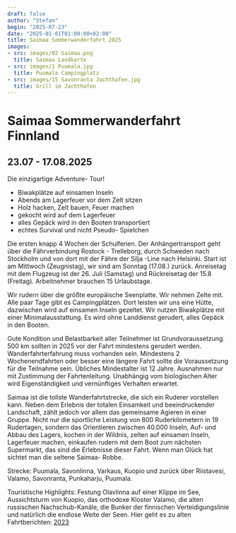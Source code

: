 ```yaml
---
draft: false
author: "Stefan"
begin: "2025-07-23"
date: "2025-01-01T01:00:00+02:00"
title: Saimaa Sommerwanderfahrt 2025
images:
- src: images/02 Saimaa.png
  title: Saimaa Landkarte
- src: images/1 Puumala.jpg
  title: Puumala Campingplatz
- src: images/15 Savonranta Jachthafen.jpg
  title: Grill im Jachthafen
---
```

# Saimaa Sommerwanderfahrt Finnland
## 23.07 - 17.08.2025
Die einzigartige Adventure- Tour!
- Biwakplätze auf einsamen Inseln
- Abends am Lagerfeuer vor dem Zelt sitzen
- Holz hacken, Zelt bauen, Feuer machen
- gekocht wird auf dem Lagerfeuer
- alles Gepäck wird in den Booten transportiert
- echtes Survival und nicht Pseudo- Spielchen
  
Die ersten knapp 4 Wochen der Schulferien.
Der Anhängertransport geht über die Fährverbindung Rostock - Trelleborg, durch Schweden nach Stockholm und von dort mit der Fähre der Silja -Line nach Helsinki.
Start ist am Mittwoch (Zeugnistag), wir sind am Sonntag (17.08.) zurück. Anreisetag mit dem Flugzeug ist der 26. Juli (Samstag) und Rückreisetag der 15.8 (Freitag). Arbeitnehmer brauchen 15 Urlaubstage.

Wir rudern über die größte europäische Seenplatte. Wir nehmen Zelte mit. Alle paar Tage gibt es  Campingplätzen. Dort  leisten wir uns eine Hütte, dazwischen wird auf einsamen Inseln gezeltet. Wir nutzen Biwakplätze mit einer Minimalausstattung.
Es wird ohne Landdienst gerudert, alles Gepäck in den Booten.

Gute Kondition und Belastbarkeit aller Teilnehmer ist Grundvoraussetzung. 500 km sollten in 2025 vor der Fahrt mindestens gerudert werden. Wanderfahrterfahrung muss vorhanden sein. Mindestens 2 Wochenendfahrten oder besser eine längere Fahrt sollte die Voraussetzung für die Teilnahme sein.
Übliches Mindestalter ist 12 Jahre. Ausnahmen nur mit Zustimmung der Fahrtenleitung.
Unabhängig vom biologischen Alter wird Eigenständigkeit und vernünftiges Verhalten erwartet.

Saimaa ist die tollste Wanderfahrtstrecke, die sich ein Ruderer vorstellen kann. Neben dem Erlebnis der totalen Einsamkeit und beeindruckender Landschaft, zählt jedoch vor allem das gemeinsame Agieren in einer Gruppe. Nicht nur die sportliche Leistung von 800 Ruderkilometern in 19 Rudertagen, sondern das Orientieren zwischen 40.000 Inseln, Auf- und Abbau des Lagers, kochen in der Wildnis, zelten auf einsamen Inseln, Lagerfeuer machen, einkaufen rudern mit dem Boot zum nächsten Supermarkt, das sind die Erlebnisse dieser Fahrt.
Wenn man Glück hat sichtet man die seltene Saimaa- Robbe.

Strecke: Puumala, Savonlinna, Varkaus, Kuopio und zurück über Riistavesi, Valamo, Savonranta, Punkaharju, Puumala.

Touristische Highlights: Festung Olavlinna auf einer Klippe im See, Aussichtsturm von Kuopio, das orthodoxe Kloster Valamo, die alten russischen Nachschub-Kanäle, die Bunker der finnischen Verteidigungslinie und natürlich die endlose Weite der Seen.
Hier geht es zu alten Fahrtberichten: [2023](../../berichte/2023/finnland_saimaa_2023.md)

